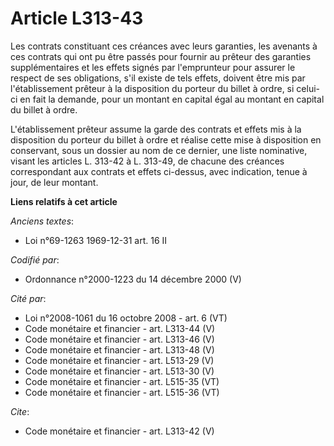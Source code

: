 # Article L313-43

Les contrats constituant ces créances avec leurs garanties, les avenants à ces contrats qui ont pu être passés pour fournir
au prêteur des garanties supplémentaires et les effets signés par l'emprunteur pour assurer le respect de ses obligations,
s'il existe de tels effets, doivent être mis par l'établissement prêteur à la disposition du porteur du billet à ordre, si
celui-ci en fait la demande, pour un montant en capital égal au montant en capital du billet à ordre. 

L'établissement prêteur assume la garde des contrats et effets mis à la disposition du porteur du billet à ordre et réalise
cette mise à disposition en conservant, sous un dossier au nom de ce dernier, une liste nominative, visant les articles L.
313-42 à L. 313-49, de chacune des créances correspondant aux contrats et effets ci-dessus, avec indication, tenue à jour, de
leur montant.

**Liens relatifs à cet article**

_Anciens textes_:

  - Loi n°69-1263 1969-12-31 art. 16 II

_Codifié par_:

  - Ordonnance n°2000-1223 du 14 décembre 2000 (V)

_Cité par_:

  - Loi n°2008-1061 du 16 octobre 2008 - art. 6 (VT)
  - Code monétaire et financier - art. L313-44 (V)
  - Code monétaire et financier - art. L313-46 (V)
  - Code monétaire et financier - art. L313-48 (V)
  - Code monétaire et financier - art. L513-29 (V)
  - Code monétaire et financier - art. L513-30 (V)
  - Code monétaire et financier - art. L515-35 (VT)
  - Code monétaire et financier - art. L515-36 (VT)

_Cite_:

  - Code monétaire et financier - art. L313-42 (V)
